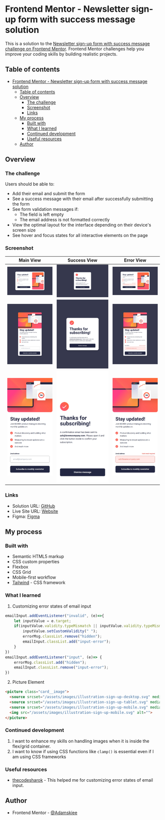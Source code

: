 # Frontend Mentor - Newsletter sign-up form with success message solution

This is a solution to the [Newsletter sign-up form with success message challenge on Frontend Mentor](https://www.frontendmentor.io/challenges/newsletter-signup-form-with-success-message-3FC1AZbNrv). Frontend Mentor challenges help you improve your coding skills by building realistic projects. 

## Table of contents

- [Frontend Mentor - Newsletter sign-up form with success message solution](#frontend-mentor---newsletter-sign-up-form-with-success-message-solution)
  - [Table of contents](#table-of-contents)
  - [Overview](#overview)
    - [The challenge](#the-challenge)
    - [Screenshot](#screenshot)
    - [Links](#links)
  - [My process](#my-process)
    - [Built with](#built-with)
    - [What I learned](#what-i-learned)
    - [Continued development](#continued-development)
    - [Useful resources](#useful-resources)
  - [Author](#author)

## Overview

### The challenge

Users should be able to:

- Add their email and submit the form
- See a success message with their email after successfully submitting the form
- See form validation messages if:
  - The field is left empty
  - The email address is not formatted correctly
- View the optimal layout for the interface depending on their device's screen size
- See hover and focus states for all interactive elements on the page

### Screenshot
|Main View|Success View|Error View|
|---|---|---|
|![Desktop main view](./screenshots/desktop-main.jpeg) | ![Desktop success view](./screenshots/desktop-success.jpeg) | ![Desktop error view](./screenshots/desktop-error.jpeg)|
|![Tablet main view](./screenshots/tablet-main.jpeg) | ![Tablet success view](./screenshots/tablet-success.jpeg) | ![Tablet error view](./screenshots/tablet-error.jpeg)|
|![Mobile main view](./screenshots/mobile-main.jpeg) | ![Mobile success view](./screenshots/mobile-success.jpeg) | ![Mobile error view](./screenshots/mobile-error.jpeg)|

### Links

- Solution URL: [GitHub](https://github.com/Adamskiee/newsletter-sign-up)
- Live Site URL: [Website](https://adamskiee.github.io/newsletter-sign-up)
- Figma: [Figma](https://www.figma.com/design/FpvNxRpVcmbwqLq389m3RL/Newsletter-Signup?node-id=0-1&t=owhJHBwBo8NoU3oh-1)

## My process

### Built with

- Semantic HTML5 markup
- CSS custom properties
- Flexbox
- CSS Grid
- Mobile-first workflow
- [Tailwind](https://tailwindcss.com/) - CSS framework


### What I learned

1. Customizing error states of email input
```js
emailInput.addEventListener("invalid", (e)=>{
    let inputValue = e.target;
    if(inputValue.validity.typeMismatch || inputValue.validity.typeMismatch) {
        inputValue.setCustomValidity(" ");
        errorMsg.classList.remove("hidden");
        emailInput.classList.add("input-error");
    }
})
emailInput.addEventListener("input", (e)=> {
    errorMsg.classList.add("hidden");
    emailInput.classList.remove("input-error");
})
```

2. Picture Element
```html
<picture class="card__image">
  <source srcset="/assets/images/illustration-sign-up-desktop.svg" media="(min-width: 1139px)">
  <source srcset="/assets/images/illustration-sign-up-tablet.svg" media="(min-width: 768px)">
  <source srcset="/assets/images/illustration-sign-up-mobile.svg" media="(min-width: 0)">
  <img src="/assets/images/illustration-sign-up-mobile.svg" alt="">
</picture>
```

### Continued development

1. I want to enhance my skills on handling images when it is inside the flex/grid container.
2. I want to know if using CSS functions like `clamp()` is essential even if I am using CSS frameworks 

### Useful resources

- [thecodesharok](https://www.thecoderashok.com/blog/email-input-validation-using-javascript) - This helped me for customizing error states of email input.


## Author

- Frontend Mentor - [@Adamskiee](https://www.frontendmentor.io/profile/Adamskiee)
